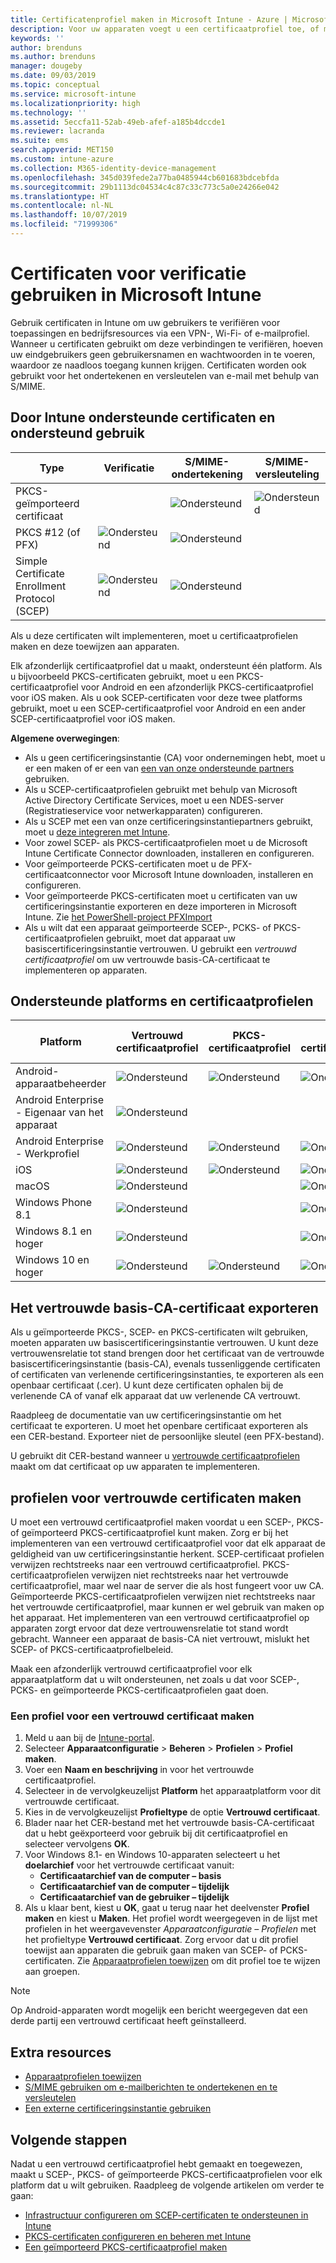 ```yaml
---
title: Certificatenprofiel maken in Microsoft Intune - Azure | Microsoft Docs
description: Voor uw apparaten voegt u een certificaatprofiel toe, of maakt u een profiel, door de certificaatomgeving SCEP of PKCS te configureren, het openbare certificaat te exporteren, het profiel te maken in de Azure Portal en vervolgens SCEP of PKCS toe te wijzen aan de certificaatprofielen in Microsoft Intune in de Azure Portal
keywords: ''
author: brenduns
ms.author: brenduns
manager: dougeby
ms.date: 09/03/2019
ms.topic: conceptual
ms.service: microsoft-intune
ms.localizationpriority: high
ms.technology: ''
ms.assetid: 5eccfa11-52ab-49eb-afef-a185b4dccde1
ms.reviewer: lacranda
ms.suite: ems
search.appverid: MET150
ms.custom: intune-azure
ms.collection: M365-identity-device-management
ms.openlocfilehash: 345d039fede2a77ba0485944cb601683bdcebfda
ms.sourcegitcommit: 29b1113dc04534c4c87c33c773c5a0e24266e042
ms.translationtype: HT
ms.contentlocale: nl-NL
ms.lasthandoff: 10/07/2019
ms.locfileid: "71999306"
---
```

# <a name="use-certificates-for-authentication-in-microsoft-intune"></a>Certificaten voor verificatie gebruiken in Microsoft Intune  

Gebruik certificaten in Intune om uw gebruikers te verifiëren voor toepassingen en bedrijfsresources via een VPN-, Wi-Fi- of e-mailprofiel. Wanneer u certificaten gebruikt om deze verbindingen te verifiëren, hoeven uw eindgebruikers geen gebruikersnamen en wachtwoorden in te voeren, waardoor ze naadloos toegang kunnen krijgen. Certificaten worden ook gebruikt voor het ondertekenen en versleutelen van e-mail met behulp van S/MIME.

## <a name="intune-supported-certificates-and-usage"></a>Door Intune ondersteunde certificaten en ondersteund gebruik
| Type              | Verificatie | S/MIME-ondertekening | S/MIME-versleuteling  |
|--|--|--|--|
| PKCS-geïmporteerd certificaat |  | ![Ondersteund](./media/certificates-configure/green-check.png) | ![Ondersteund](./media/certificates-configure/green-check.png)|
| PKCS #12 (of PFX)    | ![Ondersteund](./media/certificates-configure/green-check.png) | ![Ondersteund](./media/certificates-configure/green-check.png) |  |
| Simple Certificate Enrollment Protocol (SCEP)  | ![Ondersteund](./media/certificates-configure/green-check.png) | ![Ondersteund](./media/certificates-configure/green-check.png) | |

Als u deze certificaten wilt implementeren, moet u certificaatprofielen maken en deze toewijzen aan apparaten.  

Elk afzonderlijk certificaatprofiel dat u maakt, ondersteunt één platform. Als u bijvoorbeeld PKCS-certificaten gebruikt, moet u een PKCS-certificaatprofiel voor Android en een afzonderlijk PKCS-certificaatprofiel voor iOS maken. Als u ook SCEP-certificaten voor deze twee platforms gebruikt, moet u een SCEP-certificaatprofiel voor Android en een ander SCEP-certificaatprofiel voor iOS maken.  

**Algemene overwegingen**:  
- Als u geen certificeringsinstantie (CA) voor ondernemingen hebt, moet u er een maken of er een van [een van onze ondersteunde partners](certificate-authority-add-scep-overview.md#third-party-certification-authority-partners) gebruiken.
- Als u SCEP-certificaatprofielen gebruikt met behulp van Microsoft Active Directory Certificate Services, moet u een NDES-server (Registratieservice voor netwerkapparaten) configureren.
- Als u SCEP met een van onze certificeringsinstantiepartners gebruikt, moet u [deze integreren met Intune](certificate-authority-add-scep-overview.md#set-up-third-party-ca-integration).
- Voor zowel SCEP- als PKCS-certificaatprofielen moet u de Microsoft Intune Certificate Connector downloaden, installeren en configureren. 
- Voor geïmporteerde PCKS-certificaten moet u de PFX-certificaatconnector voor Microsoft Intune downloaden, installeren en configureren.
- Voor geïmporteerde PKCS-certificaten moet u certificaten van uw certificeringsinstantie exporteren en deze importeren in Microsoft Intune. Zie [het PowerShell-project PFXImport](https://github.com/Microsoft/Intune-Resource-Access/tree/develop/src/PFXImportPowershell)
- Als u wilt dat een apparaat geïmporteerde SCEP-, PCKS- of PKCS-certificaatprofielen gebruikt, moet dat apparaat uw basiscertificeringsinstantie vertrouwen. U gebruikt een *vertrouwd certificaatprofiel* om uw vertrouwde basis-CA-certificaat te implementeren op apparaten.  

## <a name="supported-platforms-and-certificate-profiles"></a>Ondersteunde platforms en certificaatprofielen  
| Platform              | Vertrouwd certificaatprofiel | PKCS-certificaatprofiel | SCEP-certificaatprofiel | Geïmporteerd PKCS-certificaatprofiel  |
|--|--|--|--|---|
| Android-apparaatbeheerder | ![Ondersteund](./media/certificates-configure/green-check.png) | ![Ondersteund](./media/certificates-configure/green-check.png) | ![Ondersteund](./media/certificates-configure/green-check.png)|  ![Ondersteund](./media/certificates-configure/green-check.png) |
| Android Enterprise <br> - Eigenaar van het apparaat   | ![Ondersteund](./media/certificates-configure/green-check.png) |   |  |   |
| Android Enterprise <br> - Werkprofiel    | ![Ondersteund](./media/certificates-configure/green-check.png) | ![Ondersteund](./media/certificates-configure/green-check.png) | ![Ondersteund](./media/certificates-configure/green-check.png) | ![Ondersteund](./media/certificates-configure/green-check.png) |
| iOS                   | ![Ondersteund](./media/certificates-configure/green-check.png) | ![Ondersteund](./media/certificates-configure/green-check.png) | ![Ondersteund](./media/certificates-configure/green-check.png) | ![Ondersteund](./media/certificates-configure/green-check.png) |
| macOS                 | ![Ondersteund](./media/certificates-configure/green-check.png) |   |![Ondersteund](./media/certificates-configure/green-check.png)|![Ondersteund](./media/certificates-configure/green-check.png)|
| Windows Phone 8.1     |![Ondersteund](./media/certificates-configure/green-check.png)  |  | ![Ondersteund](./media/certificates-configure/green-check.png)| ![Ondersteund](./media/certificates-configure/green-check.png) |
| Windows 8.1 en hoger |![Ondersteund](./media/certificates-configure/green-check.png)  |  |![Ondersteund](./media/certificates-configure/green-check.png) |   |
| Windows 10 en hoger  | ![Ondersteund](./media/certificates-configure/green-check.png) | ![Ondersteund](./media/certificates-configure/green-check.png) | ![Ondersteund](./media/certificates-configure/green-check.png) | ![Ondersteund](./media/certificates-configure/green-check.png) |

## <a name="export-the-trusted-root-ca-certificate"></a>Het vertrouwde basis-CA-certificaat exporteren  
Als u geïmporteerde PKCS-, SCEP- en PKCS-certificaten wilt gebruiken, moeten apparaten uw basiscertificeringsinstantie vertrouwen. U kunt deze vertrouwensrelatie tot stand brengen door het certificaat van de vertrouwde basiscertificeringsinstantie (basis-CA), evenals tussenliggende certificaten of certificaten van verlenende certificeringsinstanties, te exporteren als een openbaar certificaat (.cer). U kunt deze certificaten ophalen bij de verlenende CA of vanaf elk apparaat dat uw verlenende CA vertrouwt.  

Raadpleeg de documentatie van uw certificeringsinstantie om het certificaat te exporteren. U moet het openbare certificaat exporteren als een CER-bestand.  Exporteer niet de persoonlijke sleutel (een PFX-bestand).  

U gebruikt dit CER-bestand wanneer u [vertrouwde certificaatprofielen](#create-trusted-certificate-profiles) maakt om dat certificaat op uw apparaten te implementeren.  

## <a name="create-trusted-certificate-profiles"></a>profielen voor vertrouwde certificaten maken  
U moet een vertrouwd certificaatprofiel maken voordat u een SCEP-, PKCS- of geïmporteerd PKCS-certificaatprofiel kunt maken. Zorg er bij het implementeren van een vertrouwd certificaatprofiel voor dat elk apparaat de geldigheid van uw certificeringsinstantie herkent. SCEP-certificaat profielen verwijzen rechtstreeks naar een vertrouwd certificaatprofiel. PKCS-certificaatprofielen verwijzen niet rechtstreeks naar het vertrouwde certificaatprofiel, maar wel naar de server die als host fungeert voor uw CA. Geïmporteerde PKCS-certificaatprofielen verwijzen niet rechtstreeks naar het vertrouwde certificaatprofiel, maar kunnen er wel gebruik van maken op het apparaat. Het implementeren van een vertrouwd certificaatprofiel op apparaten zorgt ervoor dat deze vertrouwensrelatie tot stand wordt gebracht. Wanneer een apparaat de basis-CA niet vertrouwt, mislukt het SCEP- of PKCS-certificaatprofielbeleid.  

Maak een afzonderlijk vertrouwd certificaatprofiel voor elk apparaatplatform dat u wilt ondersteunen, net zoals u dat voor SCEP-, PCKS- en geïmporteerde PKCS-certificaatprofielen gaat doen.  


### <a name="to-create-a-trusted-certificate-profile"></a>Een profiel voor een vertrouwd certificaat maken  

1. Meld u aan bij de [Intune-portal](https://aka.ms/intuneportal).  
2. Selecteer **Apparaatconfiguratie** > **Beheren** > **Profielen** > **Profiel maken**.  
3. Voer een **Naam en beschrijving** in voor het vertrouwde certificaatprofiel.  
4. Selecteer in de vervolgkeuzelijst **Platform** het apparaatplatform voor dit vertrouwde certificaat.  
5. Kies in de vervolgkeuzelijst **Profieltype** de optie **Vertrouwd certificaat**.  
6. Blader naar het CER-bestand met het vertrouwde basis-CA-certificaat dat u hebt geëxporteerd voor gebruik bij dit certificaatprofiel en selecteer vervolgens **OK**.  
7. Voor Windows 8.1- en Windows 10-apparaten selecteert u het **doelarchief** voor het vertrouwde certificaat vanuit:  
   - **Certificaatarchief van de computer – basis**
   - **Certificaatarchief van de computer – tijdelijk**
   - **Certificaatarchief van de gebruiker – tijdelijk**
8. Als u klaar bent, kiest u **OK**, gaat u terug naar het deelvenster **Profiel maken** en kiest u **Maken**.
Het profiel wordt weergegeven in de lijst met profielen in het weergavevenster *Apparaatconfiguratie – Profielen* met het profieltype **Vertrouwd certificaat**.  Zorg ervoor dat u dit profiel toewijst aan apparaten die gebruik gaan maken van SCEP- of PCKS-certificaten. Zie [Apparaatprofielen toewijzen](../configuration/device-profile-assign.md) om dit profiel toe te wijzen aan groepen.

> [!NOTE]  
> Op Android-apparaten wordt mogelijk een bericht weergegeven dat een derde partij een vertrouwd certificaat heeft geïnstalleerd.  

## <a name="additional-resources"></a>Extra resources  
- [Apparaatprofielen toewijzen](../configuration/device-profile-assign.md)  
- [S/MIME gebruiken om e-mailberichten te ondertekenen en te versleutelen](certificates-s-mime-encryption-sign.md)  
- [Een externe certificeringsinstantie gebruiken](certificate-authority-add-scep-overview.md)  

## <a name="next-steps"></a>Volgende stappen  
Nadat u een vertrouwd certificaatprofiel hebt gemaakt en toegewezen, maakt u SCEP-, PKCS- of geïmporteerde PKCS-certificaatprofielen voor elk platform dat u wilt gebruiken. Raadpleeg de volgende artikelen om verder te gaan:  
- [Infrastructuur configureren om SCEP-certificaten te ondersteunen in Intune](certificates-scep-configure.md)  
- [PKCS-certificaten configureren en beheren met Intune](certficates-pfx-configure.md)  
- [Een geïmporteerd PKCS-certificaatprofiel maken](certificates-imported-pfx-configure.md#create-a-pkcs-imported-certificate-profile)  


